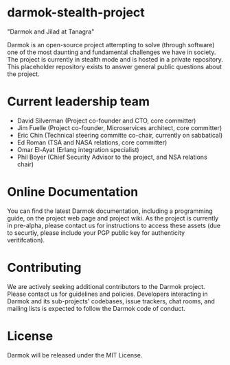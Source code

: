 # darmok-stealth-project

"Darmok and Jilad at Tanagra"

Darmok is an open-source project attempting to solve (through software) one of the most daunting and fundamental challenges we have in society.  The project is currently in stealth mode and is hosted in a private repository.  This placeholder repository exists to answer general public questions about the project.

# Current leadership team

* David Silverman (Project co-founder and CTO, core committer)
* Jim Fuelle (Project co-founder, Microservices architect, core committer)
* Eric Chin (Technical steering committe co-chair, currently on sabbatical)
* Ed Roman (TSA and NASA relations, core committer)
* Omar El-Ayat (Erlang integration specialist)
* Phil Boyer (Chief Security Advisor to the project, and NSA relations chair)

# Online Documentation

You can find the latest Darmok documentation, including a programming guide, on the project web page and project wiki.  As the project is currently in pre-alpha, please contact us for instructions to access these assets (due to securtiy, please include your PGP public key for authenticity veritifcation).

# Contributing

We are actively seeking additional contributors to the Darmok project.  Please contact us for guidelines and policies.  Developers interacting in Darmok and its sub-projects' codebases, issue trackers, chat rooms, and mailing lists is expected to follow the Darmok code of conduct.

# License

Darmok will be released under the MIT License.
